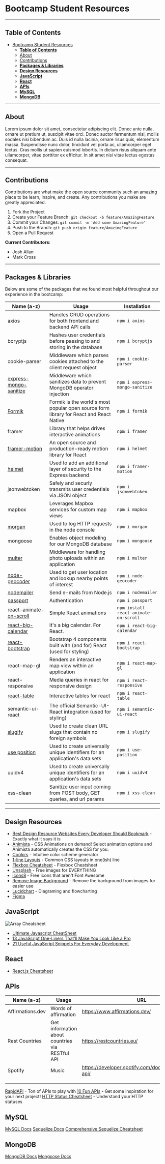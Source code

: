 # Bootcamp Student Resources

---

## **Table of Contents**

- [Bootcamp Student Resources](#bootcamp-student-resources)
  - [**Table of Contents**](#table-of-contents)
  - [About](#about)
  - [Contributions](#contributions)
  - [**Packages & Libraries**](#packages--libraries)
  - [**Design Resources**](#design-resources)
  - [**JavaScript**](#javascript)
  - [**React**](#react)
  - [**APIs**](#apis)
  - [**MySQL**](#mysql)
  - [**MongoDB**](#mongodb)

---

## About

Lorem ipsum dolor sit amet, consectetur adipiscing elit. Donec ante nulla, ornare ut pretium ut, suscipit vitae orci. Donec auctor fermentum nisl, mollis sodales nisi bibendum ac. Duis id nulla lacinia, ornare risus quis, elementum massa. Suspendisse nunc dolor, tincidunt vel porta ac, ullamcorper eget lectus. Cras mollis ut sapien euismod lobortis. In dictum risus aliquam ante ullamcorper, vitae porttitor ex efficitur. In sit amet nisi vitae lectus egestas consequat.

---

## Contributions

Contributions are what make the open source community such an amazing place to be learn, inspire, and create. Any contributions you make are greatly appreciated.

1. Fork the Project
2. Create your Feature Branch: `git checkout -b feature/AmazingFeature`
3. Commit your Changes: `git commit -m 'Add some AmazingFeature'`
4. Push to the Branch: `git push origin feature/AmazingFeature`
5. Open a Pull Request

**Current Contributors:**

- Josh Allan
- Mark Cross

---

## **Packages & Libraries**

Below are some of the packages that we found most helpful throughout our experience in the bootcamp:

| Name (a-z)                                                                             | Usage                                                                                  | Installation                          |
| -------------------------------------------------------------------------------------- | -------------------------------------------------------------------------------------- | ------------------------------------- |
| axios                                                                                  | Handles CRUD operations for both frontend and backend API calls                        | `npm i axios`                         |
| bcryptjs                                                                               | Hashes user credentials before passing to and storing in the database                  | `npm i bcryptjs`                      |
| cookie-parser                                                                          | Middleware which parses cookies attached to the client request object                  | `npm i cookie-parser`                 |
| [express-mongo-sanitize](https://github.com/fiznool/express-mongo-sanitize#readme)     | Middleware which sanitizes data to prevent MongoDB operator injection                  | `npm i express-mongo-sanitize`        |
| [Formik](https://formik.org/)                                                          | Formik is the world's most popular open source form library for React and React Native | `npm i formik`                        |
| framer                                                                                 | Library that helps drives interactive animations                                       | `npm i framer`                        |
| [framer-motion](https://www.framer.com/api/motion/#topics)                             | An open source and production-ready motion library for React                           | `npm i helmet`                        |
| [helmet](https://helmetjs.github.io/)                                                  | Used to add an additional layer of security to the Express backend                     | `npm i framer-motion`                 |
| jsonwebtoken                                                                           | Safely and securly transmits user credentials via JSON object                          | `npm i jsonwebtoken`                  |
| mapbox                                                                                 | Leverages Mapbox services for custom map views                                         | `npm i mapbox`                        |
| [morgan](https://github.com/expressjs/morgan#readme)                                   | Used to log HTTP requests in the node console                                          | `npm i morgan`                        |
| mongoose                                                                               | Enables object modeling for our MongoDB database                                       | `npm i mongoose`                      |
| [multer](https://github.com/expressjs/multer#readme)                                   | Middleware for handling photo uploads within an application                            | `npm i multer`                        |
| [node-geocoder](https://github.com/nchaulet/node-geocoder#readme)                      | Used to get user location and lookup nearby points of interest                         | `npm i node-geocoder`                 |
| [nodemailer](https://nodemailer.com/about/)                                            | Send e-mails from Node.js                                                              | `npm i nodemailer`                    |
| [passport](http://www.passportjs.org/)                                                 | Authentication                                                                         | `npm i passport`                      |
| [react-animate-on-scroll](https://github.com/dbramwell/react-animate-on-scroll)        | Simple React animations                                                                | `npm install react-animate-on-scroll` |
| [react-big-calendar](https://jquense.github.io/react-big-calendar/examples/index.html) | It's a big calendar. For React.                                                        | `npm i react-big-calendar`            |
| [react-bootstrap](https://react-bootstrap.github.io/)                                  | Bootstrap 4 components built with (and for) React (used for styling)                   | `npm i react-bootstrap`               |
| react-map-gl                                                                           | Renders an interactive map view within an application                                  | `npm i react-map-gl`                  |
| react-responsive                                                                       | Media queries in react for responsive design                                           | `npm i react-responsive`              |
| [react-table](https://react-table.tanstack.com/)                                       | Interactive tables for react                                                           | `npm i react-table`                   |
| semantic-ui-react                                                                      | The official Semantic-UI-React integration (used for styling)                          | `npm i semantic-ui-react`             |
| [slugify](https://github.com/simov/slugify)                                            | Used to create clean URL slugs that contain no foreign symbols                         | `npm i slugify`                       |
| [use position](https://github.com/trekhleb/use-position#readme)                        | Used to create universally unique identifiers for an application's data sets           | `npm i use-position`                  |
| uuidv4                                                                                 | Used to create universally unique identifiers for an application's data sets           | `npm i uuidv4`                        |
| xss-clean                                                                              | Sanitize user input coming from POST body, GET queries, and url params                 | `npm i xss-clean`                     |

---

## **Design Resources**

- [Best Design Resource Websites Every Developer Should Bookmark](https://dev.to/theme_selection/best-design-resources-websites-every-developer-should-bookmark-1p5d) - Exactly what it says it is
- [Animista](https://animista.net/) - CSS Animations on demand! Select animation options and Animista automatically creates the CSS for you.
- [Coolors](https://coolors.co/) - Intuitive color scheme generator
- [1-line Layouts](http://1linelayouts.glitch.me/) - Common CSS layouts in one(ish) line
- [Flexbox Cheatsheet](https://dev.to/joyshaheb/flexbox-cheat-sheets-in-2021-css-2021-3edl) - Flexbox Cheatsheet
- [Unsplash](https://unsplash.com/) - Free images for EVERYTHING
- [icons8](https://icons8.com/) - Free icons that aren't Font Awesome
- [Remove Image Background](https://www.remove.bg/) - Remove the background from images for easier use
- [Lucidchart](https://www.lucidchart.com/pages/) - Diagraming and flowcharting
- [Figma](https://www.figma.com/)

## **JavaScript**

![Array Cheatsheet](./img/array-cheatsheet.jpeg 'Array Cheatsheet')

- [Ultimate Javascript CheatSheet](https://dev.to/rahxuls/ultimate-javascript-cheatsheet-for-2021-41f6)
- [13 JavaScript One-Liners That’ll Make You Look Like a Pro](https://medium.com/dailyjs/13-javascript-one-liners-thatll-make-you-look-like-a-pro-29a27b6f51cb)
- [21 Useful JavaScript Snippets For Everyday Development](https://medium.com/javascript-in-plain-english/21-useful-javascript-snippets-for-everyday-development-9e66e33bfb86)

## **React**

- [React.js Cheatsheet](https://devhints.io/react)

## **APIs**

| Name (a-z)       | Usage                                           | URL                                                  |
| ---------------- | ----------------------------------------------- | ---------------------------------------------------- |
| Affirmations.dev | Words of affirmation                            | https://www.affirmations.dev/                        |
| Rest Countries   | Get information about countries via RESTful API | https://restcountries.eu/                            |
| Spotify          | Music                                           | https://developer.spotify.com/documentation/web-api/ |
|                  |                                                 |                                                      |
|                  |                                                 |                                                      |
|                  |                                                 |                                                      |

[RapidAPI](https://rapidapi.com/) - Ton of APIs to play with
[10 Fun APIs](https://dev.to/nialljoemaher/10-fun-api-s-to-inspire-your-next-project-3224) - Get some inspiration for your next project!
[HTTP Status Cheatsheet](https://devhints.io/http-status) - Understand your HTTP statuses

## **MySQL**
[MySQL Docs](https://dev.mysql.com/doc/)
[Sequelize Docs](https://sequelize.org/)
[Comprehensive Sequelize Cheatsheet](https://dev.to/projectescape/the-comprehensive-sequelize-cheatsheet-3m1m)

## **MongoDB**
[MongoDB Docs](https://docs.mongodb.com/manual/)
[Mongoose Docs](https://mongoosejs.com/docs/index.html)